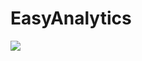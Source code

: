 # EasyAnalytics

[![](https://jitpack.io/v/easynvest/easyanalytics.svg)](https://jitpack.io/#easynvest/easyanalytics)
